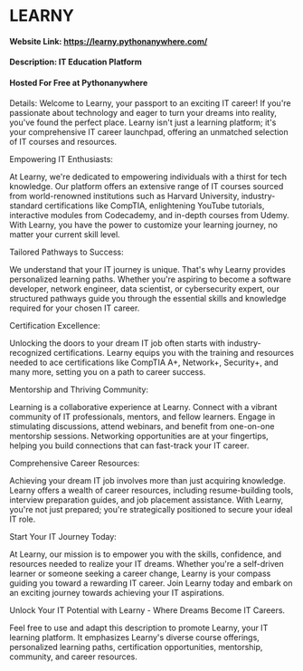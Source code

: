 # LEARNY
#### Website Link: https://learny.pythonanywhere.com/  
#### Description: IT Education Platform
#### Hosted For Free at Pythonanywhere
Details:
    Welcome to Learny, your passport to an exciting IT career! If you're passionate about technology and eager to turn your dreams into reality, you've found the perfect place. Learny isn't just a learning platform; it's your comprehensive IT career launchpad, offering an unmatched selection of IT courses and resources.
  
  Empowering IT Enthusiasts:
  
  At Learny, we're dedicated to empowering individuals with a thirst for tech knowledge. Our platform offers an extensive range of IT courses sourced from world-renowned institutions such as Harvard University, industry-standard certifications like CompTIA, enlightening YouTube tutorials, interactive modules from Codecademy, and in-depth courses from Udemy. With Learny, you have the power to customize your learning journey, no matter your current skill level.
  
  Tailored Pathways to Success:
  
  We understand that your IT journey is unique. That's why Learny provides personalized learning paths. Whether you're aspiring to become a software developer, network engineer, data scientist, or cybersecurity expert, our structured pathways guide you through the essential skills and knowledge required for your chosen IT career.
  
  Certification Excellence:
  
  Unlocking the doors to your dream IT job often starts with industry-recognized certifications. Learny equips you with the training and resources needed to ace certifications like CompTIA A+, Network+, Security+, and many more, setting you on a path to career success.
  
  Mentorship and Thriving Community:
  
  Learning is a collaborative experience at Learny. Connect with a vibrant community of IT professionals, mentors, and fellow learners. Engage in stimulating discussions, attend webinars, and benefit from one-on-one mentorship sessions. Networking opportunities are at your fingertips, helping you build connections that can fast-track your IT career.
  
  Comprehensive Career Resources:
  
  Achieving your dream IT job involves more than just acquiring knowledge. Learny offers a wealth of career resources, including resume-building tools, interview preparation guides, and job placement assistance. With Learny, you're not just prepared; you're strategically positioned to secure your ideal IT role.
  
  Start Your IT Journey Today:
  
  At Learny, our mission is to empower you with the skills, confidence, and resources needed to realize your IT dreams. Whether you're a self-driven learner or someone seeking a career change, Learny is your compass guiding you toward a rewarding IT career. Join Learny today and embark on an exciting journey towards achieving your IT aspirations.
  
  Unlock Your IT Potential with Learny - Where Dreams Become IT Careers.
  
  Feel free to use and adapt this description to promote Learny, your IT learning platform. It emphasizes Learny's diverse course offerings, personalized learning paths, certification opportunities, mentorship, community, and career resources.
